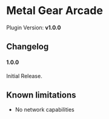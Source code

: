 # Metal Gear Arcade

Plugin Version: **v1.0.0**

## Changelog

#### 1.0.0
Initial Release.

## Known limitations
* No network capabilities
